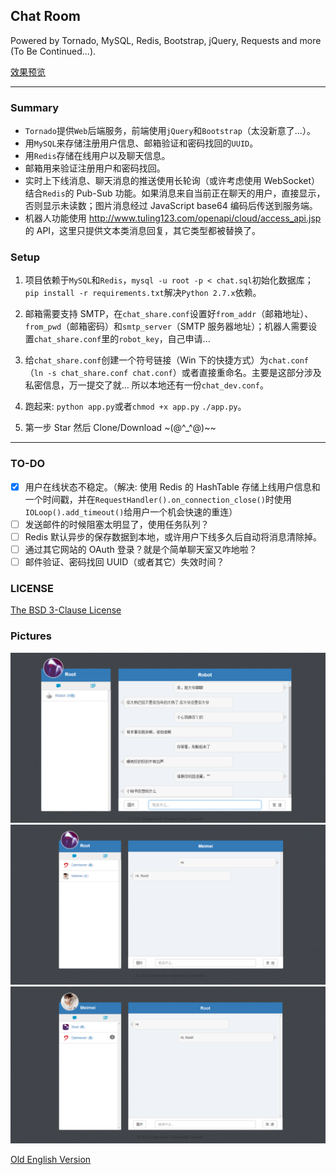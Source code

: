 ## Chat Room

Powered by Tornado, MySQL, Redis, Bootstrap, jQuery, Requests and more (To Be Continued...).

[效果预览](#result)

***

### Summary

- `Tornado`提供`Web`后端服务，前端使用`jQuery`和`Bootstrap`（太没新意了...）。
- 用`MySQL`来存储注册用户信息、邮箱验证和密码找回的`UUID`。
- 用`Redis`存储在线用户以及聊天信息。
- 邮箱用来验证注册用户和密码找回。
- 实时上下线消息、聊天消息的推送使用长轮询（或许考虑使用 WebSocket）结合`Redis`的 Pub-Sub 功能。如果消息来自当前正在聊天的用户，直接显示，否则显示未读数；图片消息经过 JavaScript base64 编码后传送到服务端。
- 机器人功能使用 http://www.tuling123.com/openapi/cloud/access_api.jsp 的 API，这里只提供文本类消息回复，其它类型都被替换了。

### Setup

1. 项目依赖于`MySQL`和`Redis`，`mysql -u root -p < chat.sql`初始化数据库；`pip install -r requirements.txt`解决`Python 2.7.x`依赖。

2. 邮箱需要支持 SMTP，在`chat_share.conf`设置好`from_addr`（邮箱地址）、`from_pwd`（邮箱密码）和`smtp_server`（SMTP 服务器地址）；机器人需要设置`chat_share.conf`里的`robot_key`，自己申请... 

3. 给`chat_share.conf`创建一个符号链接（Win 下的快捷方式）为`chat.conf`（`ln -s chat_share.conf chat.conf`）或者直接重命名。主要是这部分涉及私密信息，万一提交了就... 所以本地还有一份`chat_dev.conf`。

4. 跑起来: `python app.py`或者`chmod +x app.py` `./app.py`。

5. 第一步 Star 然后 Clone/Download ~(@^_^@)~~

---

### TO-DO

- [x] 用户在线状态不稳定。（解决: 使用 Redis 的 HashTable 存储上线用户信息和一个时间戳，并在`RequestHandler().on_connection_close()`时使用`IOLoop().add_timeout()`给用户一个机会快速的重连）
- [ ] 发送邮件的时候阻塞太明显了，使用任务队列？
- [ ] Redis 默认异步的保存数据到本地，或许用户下线多久后自动将消息清除掉。
- [ ] 通过其它网站的 OAuth 登录？就是个简单聊天室又咋地啦？
- [ ] 邮件验证、密码找回 UUID（或者其它）失效时间？

### LICENSE

[The BSD 3-Clause License](./LICENSE)

<h3 id="result">Pictures</h3>

![](./example3.png)
![](./example2.png)
![](./example1.png)

[Old English Version](./English.md)